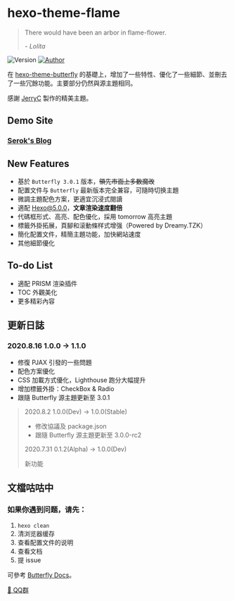 # hexo-theme-flame

> There would have been an arbor in flame-flower.
>
> \-  _Lolita_

<img alt="Version" src="https://img.shields.io/badge/release-1.1.0-blue"/> <a href="https://snow.js.org/"><img alt="Author" src="https://img.shields.io/badge/author-SerokSSR-blur"/></a>

在 [hexo-theme-butterfly](https://github.com/jerryc127/hexo-theme-butterfly) 的基礎上，增加了一些特性、優化了一些細節、並刪去了一些冗餘功能。主要部分仍然與源主題相同。

感謝 [JerryC](https://github.com/jerryc127/) 製作的精美主題。

## Demo Site

### [Serok's Blog](https://snow.js.org/)

## New Features

- 基於 `Butterfly 3.0.1` 版本，~~領先市面上多数魔改~~
- 配置文件与 `Butterfly` 最新版本完全兼容，可隨時切换主題
- 微調主題配色方案，更適宜沉浸式閱讀
- 適配 Hexo@5.0.0，**文章渲染速度翻倍**
- 代碼框形式、高亮、配色優化，採用 tomorrow 高亮主題
- 標籤外掛拓展，頁腳和滚動條样式增强（Powered by Dreamy.TZK）
- 簡化配置文件，精簡主題功能，加快網站速度
- 其他細節優化

## To-do List

- 適配 PRISM 渲染插件
- TOC 外觀美化
- 更多精彩內容

## 更新日誌

### 2020.8.16 1.0.0 -> 1.1.0
 
- 修復 PJAX 引發的一些問題
- 配色方案優化
- CSS 加載方式優化，Lighthouse 跑分大幅提升
- 增加標籤外掛：CheckBox & Radio
- 跟隨 Butterfly 源主題更新至 3.0.1
 
> 2020.8.2 1.0.0(Dev) -> 1.0.0(Stable)
> 
> - 修改協議及 package.json
> - 跟隨 Butterfly 源主題更新至 3.0.0-rc2
> 
> 2020.7.31 0.1.2(Alpha) -> 1.0.0(Dev)
> 
> 新功能

## 文檔咕咕中

### 如果你遇到问题，请先：

1. `hexo clean`
2. 清浏览器缓存
3. 查看配置文件的说明
4. 查看文档
5. 提 issue

可參考 [Butterfly Docs](https://demo.jerryc.me/posts/21cfbf15/)。

[ 💬 QQ群 ](https://jq.qq.com/?_wv=1027&k=VScRvohU)